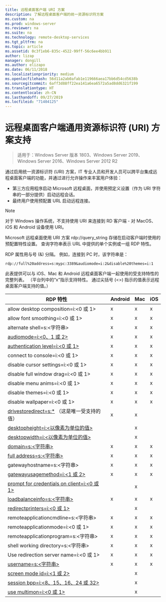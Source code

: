 ```yaml
---
title: 远程桌面客户端 URI 方案
description: 了解远程桌面客户端的统一资源标识符方案
ms.custom: na
ms.prod: windows-server
ms.reviewer: na
ms.suite: na
ms.technology: remote-desktop-services
ms.tgt_pltfrm: na
ms.topic: article
ms.assetid: 0c3f1eb6-835c-4522-99ff-56c6ee4bb911
author: lizap
manager: dongill
ms.author: elizapo
ms.date: 06/11/2018
ms.localizationpriority: medium
ms.openlocfilehash: 56d11a2ab0afab1e119666aea17bb6d54cd5638b
ms.sourcegitcommit: 6aff3d88ff22ea141a6ea6572a5ad8dd6321f199
ms.translationtype: HT
ms.contentlocale: zh-CN
ms.lasthandoff: 09/27/2019
ms.locfileid: "71404125"
---
```

# <a name="remote-desktop-client-universal-resource-identifier-uri-scheme-support"></a>远程桌面客户端通用资源标识符 (URI) 方案支持

>适用于：Windows Server 版本 1803、Windows Server 2019、Windows Server 2016、Windows Server 2012 R2

通过启用统一资源标识符 (URI) 方案，IT 专业人员和开发人员可以跨平台集成远程桌面客户端的功能，并通过进行允许操作来丰富用户体验： 

- 第三方应用程序启动 Microsoft 远程桌面，并使用预定义设置（作为 URI 字符串的一部分提供）启动远程会话。
- 最终用户使用预配置 URL 启动远程连接。

>[!NOTE]
> 对于 Windows 操作系统，不支持使用 URI 来连接到 RD 客户端 - 对 MacOS、 iOS 和 Android 设备使用 URI。

Microsoft 远程桌面使用 URI 方案 rdp://query_string 存储在启动客户端时使用的预配置特性设置。 查询字符串表示 URL 中提供的单个实例或一组 RDP 特性。 

RDP 属性用与号 (&) 分隔。 例如，连接到 PC 时，该字符串是：

```
rdp://full%20address=s:mypc:3389&audiomode=i:2&disable%20themes=i:1
```

此表提供可以与 iOS、Mac 和 Android 远程桌面客户端一起使用的受支持特性的完整列表。 （平台列中的“x”指示支持特性。 通过尖括号 (<>) 指示的值表示远程桌面客户端支持的值。）

| **RDP 特性**                                           | **Android** | **Mac** | **iOS** |
|---------------------------------------------------------|---------|-----|-----|
| allow desktop composition=i:&lt;0 或 1&gt;                    | x       | x   | x   |
| allow font smoothing=i:<0 或 1&gt;                         | x       | x   | x   |
| alternate shell=s:&lt;字符串&gt;                              | x       | x   | x   |
| [audiomode=i:&lt;0、1 或 2&gt;](https://technet.microsoft.com/library/ff393707.aspx)                                | x       | x   | x   |
| [authentication level=i:&lt;0 或 1&gt;](https://technet.microsoft.com/library/ff393709.aspx)                         | x       | x   | x   |
| connect to console=i:&lt;0 或 1&gt;                           | x       | x   | x   |
| disable cursor settings=i:&lt;0 或 1&gt;                      | x       | x   | x   |
| disable full window drag=i:&lt;0 或 1&gt;                     | x       | x   | x   |
| disable menu anims=i:&lt;0 或 1&gt;                           | x       | x   | x   |
| disable themes=i:&lt;0 或 1&gt;                               | x       | x   | x   |
| disable wallpaper=i:&lt;0 或 1&gt;                            | x       | x   | x   |
| [drivestoredirect=s:*](https://technet.microsoft.com/library/ff393728(v=ws.10).aspx) （这是唯一受支持的值） | x       | x   |     |
| [desktopheight=i:&lt;以像素为单位的值&gt;](https://technet.microsoft.com/library/ff393702.aspx)                       |         | x   |     |
| [desktopwidth=i:&lt;以像素为单位的值&gt;](https://technet.microsoft.com/library/ff393697.aspx)                        |         | x   |     |
| [domain=s:&lt;字符串&gt;](https://technet.microsoft.com/library/ff393673.aspx)                           | x | x | x |
| [full address=s:&lt;字符串&gt;](https://technet.microsoft.com/library/ff393661.aspx)                     | x | x | x |
| gatewayhostname=s:&lt;字符串&gt;                  | x | x | x |
| [gatewayusagemethod=i:&lt;1 或 2&gt;](https://msdn.microsoft.com/aa381329.aspx)               | x | x | x |
| [prompt for credentials on client=i:&lt;0 或 1&gt;](https://technet.microsoft.com/library/ff393660(v=ws.10).aspx) |   | x |   |
| [loadbalanceinfo=s:&lt;字符串&gt;](https://technet.microsoft.com/library/ff393684.aspx)                  | x | x | x |
| [redirectprinters=i:&lt;0 或 1&gt;](https://technet.microsoft.com/library/ff393671(v=ws.10).aspx)                 |   | x |   |
| remoteapplicationcmdline=s:&lt;字符串&gt;         | x | x | x |
| remoteapplicationmode=i:&lt;0 或 1&gt;            | x | x | x |
| remoteapplicationprogram=s:&lt;字符串&gt;         | x | x | x |
| shell working directory=s:&lt;字符串&gt;          | x | x | x |
| Use redirection server name=i:&lt;0 或 1&gt;      | x | x | x |
| [username=s:&lt;字符串&gt;](https://technet.microsoft.com/library/ff393678.aspx)                         | x | x | x |
| [screen mode id=i:&lt;1 或 2&gt;](https://technet.microsoft.com/library/ff393692.aspx)                   |   | x |   |
| [session bpp=i:&lt;8、15、16、24 或 32&gt;](https://technet.microsoft.com/library/ff393680.aspx)        |   | x |   |
| [use multimon=i:&lt;0 或 1&gt;](https://technet.microsoft.com/library/ff393695(v=ws.10).aspx)          |   | x |   |